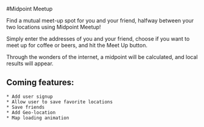 #Midpoint Meetup

Find a mutual meet-up spot for you and your friend, halfway between your two locations using Midpoint Meetup!

Simply enter the addresses of you and your friend, choose if you want to meet up for coffee or beers, and hit the Meet Up button.

Through the wonders of the internet, a midpoint will be calculated, and local results will appear.

## Coming features:
	* Add user signup
	* Allow user to save favorite locations
	* Save friends
	* Add Geo-location
	* Map loading animation
